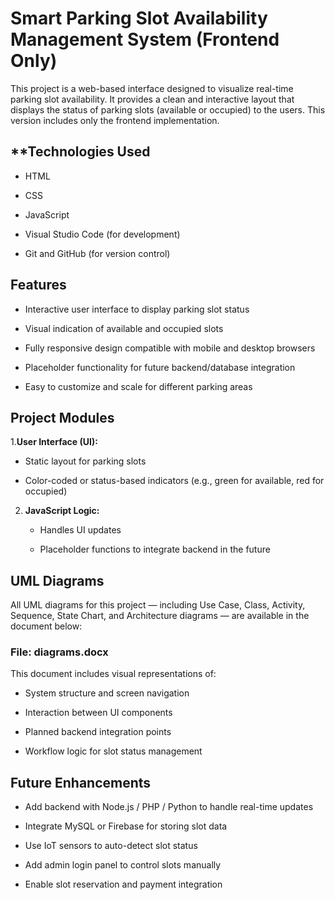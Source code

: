 # **Smart Parking Slot Availability Management System (Frontend Only)**

This project is a web-based interface designed to visualize real-time parking slot availability. It provides a clean and interactive layout that displays the status of parking slots (available or occupied) to the users. This version includes only the frontend implementation.

## **Technologies Used
- HTML

- CSS

- JavaScript

- Visual Studio Code (for development)

- Git and GitHub (for version control)

## **Features**

- Interactive user interface to display parking slot status

- Visual indication of available and occupied slots

- Fully responsive design compatible with mobile and desktop browsers

- Placeholder functionality for future backend/database integration

- Easy to customize and scale for different parking areas

## **Project Modules**

1.**User Interface (UI):**

   - Static layout for parking slots

   - Color-coded or status-based indicators (e.g., green for available, red for occupied)

2. **JavaScript Logic:**

    - Handles UI updates

    - Placeholder functions to integrate backend in the future

## **UML Diagrams**

All UML diagrams for this project — including Use Case, Class, Activity, Sequence, State Chart, and Architecture diagrams — are available in the document below:

### **File:** diagrams.docx

This document includes visual representations of:

- System structure and screen navigation

- Interaction between UI components

- Planned backend integration points

- Workflow logic for slot status management

## **Future Enhancements**

- Add backend with Node.js / PHP / Python to handle real-time updates

- Integrate MySQL or Firebase for storing slot data

- Use IoT sensors to auto-detect slot status

- Add admin login panel to control slots manually

- Enable slot reservation and payment integration
